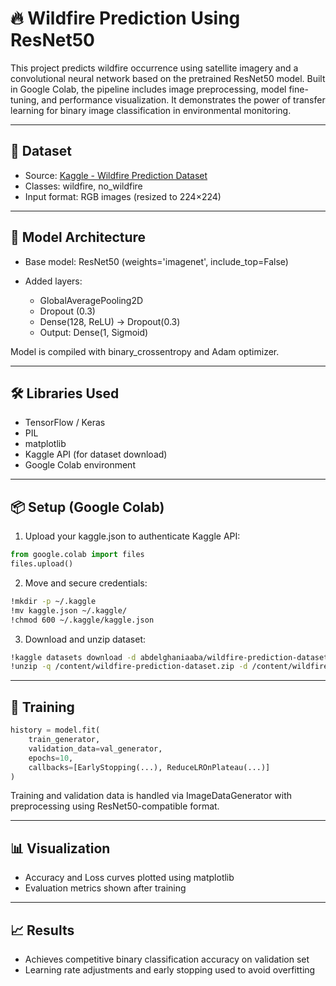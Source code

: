 # 🔥 Wildfire Prediction Using ResNet50

This project predicts wildfire occurrence using satellite imagery and a convolutional neural network based on the pretrained ResNet50 model. Built in Google Colab, the pipeline includes image preprocessing, model fine-tuning, and performance visualization. It demonstrates the power of transfer learning for binary image classification in environmental monitoring.

---

## 📁 Dataset

* Source: [Kaggle - Wildfire Prediction Dataset](https://www.kaggle.com/datasets/abdelghaniaaba/wildfire-prediction-dataset)
* Classes: wildfire, no\_wildfire
* Input format: RGB images (resized to 224×224)

---

## 🧠 Model Architecture

* Base model: ResNet50 (weights='imagenet', include\_top=False)
* Added layers:

  * GlobalAveragePooling2D
  * Dropout (0.3)
  * Dense(128, ReLU) → Dropout(0.3)
  * Output: Dense(1, Sigmoid)

Model is compiled with binary\_crossentropy and Adam optimizer.

---

## 🛠️ Libraries Used

* TensorFlow / Keras
* PIL
* matplotlib
* Kaggle API (for dataset download)
* Google Colab environment

---

## 📦 Setup (Google Colab)

1. Upload your kaggle.json to authenticate Kaggle API:

```python
from google.colab import files
files.upload()
```

2. Move and secure credentials:

```bash
!mkdir -p ~/.kaggle
!mv kaggle.json ~/.kaggle/
!chmod 600 ~/.kaggle/kaggle.json
```

3. Download and unzip dataset:

```bash
!kaggle datasets download -d abdelghaniaaba/wildfire-prediction-dataset -p /content
!unzip -q /content/wildfire-prediction-dataset.zip -d /content/wildfire_dataset
```

---

## 🚀 Training

```python
history = model.fit(
    train_generator,
    validation_data=val_generator,
    epochs=10,
    callbacks=[EarlyStopping(...), ReduceLROnPlateau(...)]
)
```

Training and validation data is handled via ImageDataGenerator with preprocessing using ResNet50-compatible format.

---

## 📊 Visualization

* Accuracy and Loss curves plotted using matplotlib
* Evaluation metrics shown after training

---

## 📈 Results

* Achieves competitive binary classification accuracy on validation set
* Learning rate adjustments and early stopping used to avoid overfitting

